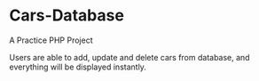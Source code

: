 # Cars-Database
A Practice PHP Project

Users are able to add, update and delete cars from database, and everything will be displayed instantly.
